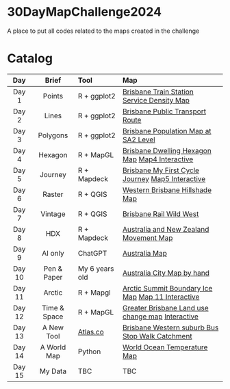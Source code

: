 # 30DayMapChallenge2024
A place to put all codes related to the maps created in the challenge

# Catalog
| Day   | Brief    | Tool | Map                                        |
| :----:| :------: | :---|:-----------------------------------------|
| Day 1 | Points   | R + ggplot2|[Brisbane Train Station Service Density Map](maps/Map1_BrisbaneTrainService.png) |
| Day 2 | Lines    | R + ggplot2|[Brisbane Public Transport Route](maps/Map2_BrisbanePTRoutes.png)                |
| Day 3 | Polygons | R + ggplot2|[Brisbane Population Map at SA2 Level](maps/Map3_BrisbanePopSA2.png)|
| Day 4 | Hexagon  | R + MapGL|[Brisbane Dwelling Hexagon Map](maps/Map4_Brisbane_Dwelling.png) [Map4 Interactive](https://wilsonyungsh.github.io/interactive/Map4_Brisbane_Dwelling.html)                 |
| Day 5 | Journey  | R + Mapdeck|[Brisbane My First Cycle Journey](maps/Map5_Brisbane_cycle_journey.png) [Map5 Interactive](https://wilsonyungsh.github.io/interactive/Map5_Brisbane_cycle_journey.html)  |
| Day 6 | Raster   | R + QGIS|[Western Brisbane Hillshade Map](maps/Map6_BrisbaneWesternSuburnHillshade.png)   |
| Day 7 | Vintage  | R + QGIS|[Brisbane Rail Wild West](maps/Map7_BrisbaneRailWildWest.png)|
| Day 8 | HDX      | R + Mapdeck|[Australia and New Zealand Movement Map](maps/Map8_anz_movement.png)|
| Day 9 | AI only  | ChatGPT| [Australia Map](maps/Map9_AI_only.jpg)|
| Day 10 | Pen & Paper | My 6 years old|[Australia City Map by hand](maps/Map10_Pen_paper.jpg)|
| Day 11 | Arctic | R + Mapgl|[Arctic Summit Boundary Ice Map](maps/Map11_artic_ice_boundary.png) [Map 11 Interactive](https://wilsonyungsh.github.io/interactive/Map11_artic_ice_boundary.html)|
| Day 12 | Time & Space | R + MapGL |[Greater Brisbane Land use change map](maps/Map12_landuse_change.png) [Interactive](https://wilsonyungsh.github.io/interactive/map12_brisbane_lu_map.html)|
| Day 13 | A New Tool |[Atlas.co](https://atlas.co/)|[Brisbane Western suburb Bus Stop Walk Catchment](maps/Map13_BrisbaneWestBusStopWalkCatchment.png)|
| Day 14 | A World Map | Python | [World Ocean Temperature Map](maps/Map14_ocean_temperature_map.png)|
| Day 15 | My Data | TBC | TBC|